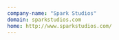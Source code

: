 ```yaml
---
company-name: "Spark Studios"
domain: sparkstudios.com
home: http://www.sparkstudios.com/
---
```




